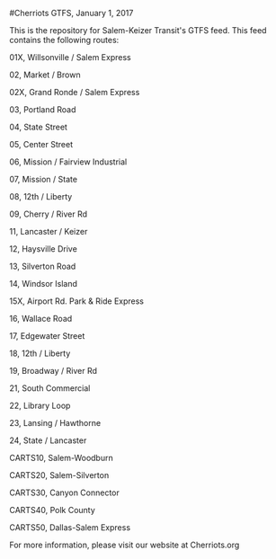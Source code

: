 #Cherriots GTFS, January 1, 2017

This is the repository for Salem-Keizer Transit's GTFS feed. This feed contains the following routes:

01X, Willsonville / Salem  Express

02, Market / Brown

02X, Grand Ronde / Salem Express

03, Portland Road

04, State Street

05, Center Street

06, Mission / Fairview Industrial

07, Mission / State

08, 12th / Liberty

09, Cherry / River Rd

11, Lancaster / Keizer

12, Haysville Drive

13, Silverton Road

14, Windsor Island

15X, Airport Rd. Park & Ride Express

16, Wallace Road

17, Edgewater Street

18, 12th / Liberty

19, Broadway / River Rd

21, South Commercial

22, Library Loop

23, Lansing / Hawthorne

24, State / Lancaster

CARTS10, Salem-Woodburn

CARTS20, Salem-Silverton

CARTS30, Canyon Connector

CARTS40, Polk County

CARTS50, Dallas-Salem Express


For more information, please visit our website at Cherriots.org
